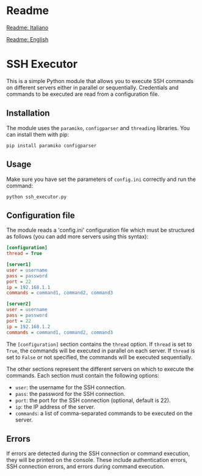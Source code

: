 # Readme

[Readme: Italiano](./README_IT.md)

[Readme: English](./README.md)

# SSH Executor

This is a simple Python module that allows you to execute SSH commands on different servers either in parallel or sequentially. Credentials and commands to be executed are read from a configuration file.

## Installation

The module uses the `paramiko`, `configparser` and `threading` libraries. You can install them with pip:

```
pip install paramiko configparser
```

## Usage

Make sure you have set the parameters of `config.ini` correctly and run the command:

```
python ssh_executor.py
```

## Configuration file

The module reads a 'config.ini' configuration file which must be structured as follows (you can add more servers using this syntax):

```ini
[configuration]
thread = True

[server1]
user = username
pass = password
port = 22
ip = 192.168.1.1
commands = command1, command2, command3

[server2]
user = username
pass = password
port = 22
ip = 192.168.1.2
commands = command1, command2, command3
```

The `[configuration]` section contains the `thread` option.
If `thread` is set to `True`, the commands will be executed in parallel on each server.
If `thread` is set to `False` or not specified, the commands will be executed sequentially.

The other sections represent the different servers on which to execute the commands. Each section must contain the following options:

- `user`: the username for the SSH connection.
- `pass`: the password for the SSH connection.
- `port`: the port for the SSH connection (optional, default is 22).
- `ip`: the IP address of the server.
- `commands`: a list of comma-separated commands to be executed on the server.

## Errors

If errors are detected during the SSH connection or command execution, they will be printed on the console. These include authentication errors, SSH connection errors, and errors during command execution.
